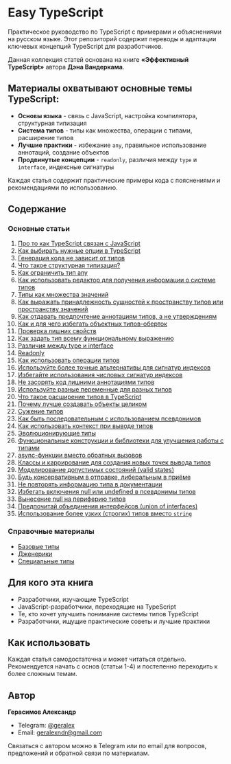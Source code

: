 # Easy TypeScript

Практическое руководство по TypeScript с примерами и объяснениями на русском языке. Этот репозиторий содержит переводы и адаптации ключевых концепций TypeScript для разработчиков.

Данная коллекция статей основана на книге **«Эффективный TypeScript»** автора **Дэна Вандеркама**.

## Материалы охватывают основные темы TypeScript:

- **Основы языка** - связь с JavaScript, настройка компилятора, структурная типизация
- **Система типов** - типы как множества, операции с типами, расширение типов
- **Лучшие практики** - избежание `any`, правильное использование аннотаций, создание объектов
- **Продвинутые концепции** - `readonly`, различия между `type` и `interface`, индексные сигнатуры

Каждая статья содержит практические примеры кода с пояснениями и рекомендациями по использованию.

## Содержание

### Основные статьи

1. [Про то как TypeScript связан с JavaScript](./1.%20про%20то%20как%20TypeScript%20связан%20с%20JavaScript.md)
2. [Как выбирать нужные опции в TypeScript](./2.%20как%20Выбирать%20нужные%20опции%20в%20TypeScript.md)
3. [Генерация кода не зависит от типов](./3.%20генерация%20кода%20не%20зависит%20от%20типов.md)
4. [Что такое структурная типизация?](./4.%20Что%20такое%20структурная%20типизация%3F.md)
5. [Как ограничить тип any](./5.%20%20Как%20ограничить%20тип%20any.md)
6. [Как использовать редактор для получения информации о системе типов](./6.%20Как%20использовать%20редактор%20для%20получения%20информации%20о%20системе%20типов.md)
7. [Типы как множества значений](./7.%20Типы%20как%20множества%20значений.md)
8. [Как выражать принадлежность сущностей к пространству типов или пространству значений](./8.%20Как%20выражать%20принадлежность%20сущностей%20к%20пространству%20типов%20или%20пространству%20значений.md)
9. [Как отдавать предпочтение аннотациям типов, а не утверждениям](./9.%20Как%20отдавать%20предпочтение%20аннотациям%20типов%2C%20а%20не%20утверждениям.md)
10. [Как и для чего избегать объектных типов-оберток](./10.%20Как%20и%20для%20чего%20избегать%20объектных%20типов-оберток%20(String%2C%20Number%2C%20Boolean%2C%20Symbol%2C%20BigInt).md)
11. [Проверка лишних свойств](./11.%20Проверка%20лишних%20свойств.md)
12. [Как задать тип всему функциональному выражению](./12.%20как%20задать%20тип%20всему%20функциональному%20выражению.md)
13. [Различия между type и interface](./13.%20Различия%20между%20type%20и%20interace.md)
14. [Readonly](./14.%20Readonly.md)
15. [Как использовать операции типов](./15.%20как%20использовать%20операции%20типов.md)
16. [Используйте более точные альтернативы для сигнатур индексов](./16.%20Используйте%20более%20точные%20альтернативы%20для%20сигнатур%20индексов.md)
17. [Избегайте использования числовых сигнатур индексов](./17.%20Избегайте%20использования%20числовых%20сигнатур%20индексов.md)
18. [Не засорять код лишними аннотациями типов](./18.%20Не%20засорять%20код%20лишними%20аннотациями%20типов.md)
19. [Используйте разные переменные для разных типов](./19.%20Используйте%20разные%20переменные%20для%20разных%20типов.md)
20. [Что такое расширение типов в TypeScript](./20.%20Что%20такое%20расширение%20типов%20в%20TypeScript.md)
21. [Почему лучше создавать объекты целиком](./21.%20Почему%20лучше%20создавать%20объекты%20целиком.md)
22. [Сужение типов](./22.%20Сужение%20типов.md)
23. [Как быть последовательным с использованием псевдонимов](./23.%20Как%20быть%20последовательным%20с%20использованием%20псевдонимов.md)
24. [Как использовать контекст при выводе типов](./24.%20Как%20использовать%20контекст%20при%20выводе%20типов.md)
25. [Эволюционирующие типы](./25.%20Эволюционирующие%20типы.md)
26. [Функциональные конструкции и библиотеки для улучшения работы с типами](./26.%20Функциональные%20конструкции%20и%20библиотеки%20для%20улучшения%20работы%20с%20типами.md)
27. [async-функции вместо обратных вызовов](./27.%20Async-функции%20вместо%20обратных%20вызовов.md)
28. [Классы и каррирование для создания новых точек вывода типов](./28.%20%20Классы%20и%20каррирование%20для%20создания%20новых%20точек%20вывода%20типов.md)
29. [Моделирование допустимых состояний (valid states)](./29.%20Моделирование%20допустимых%20состояний%20(valid%20states).md)
30. [Будь консервативным в отправке, либеральным в приёме](./30.%20Будь%20консервативным%20в%20отправке%2C%20либеральным%20в%20приёме.md)
31. [Не повторять информацию типа в документации](./31.%20Не%20повторять%20информацию%20типа%20в%20документации.md)
32. [Избегать включения null или undefined в псевдонимы типов](./32.%20Избегать%20включения%20null%20или%20undefined%20в%20псевдонимы%20типов.md)
33. [Вынесение null на периферию типов](./33.%20Вынесение%20null%20на%20периферию%20типов.md)
34. [Предпочитай объединения интерфейсов (union of interfaces)](./34.%20Предпочитай%20объединения%20интерфейсов%20(union%20of%20interfaces).md)
35. [Использование более узких (строгих) типов вместо `string`](./35.%20Использование%20более%20узких%20(строгих)%20типов%20вместо%20%60string%60.md)

### Справочные материалы

- [Базовые типы](./_Базовые%20типы.md)
- [Дженерики](./_Дженерики.md)
- [Специальные типы](./_Специальные%20типы.md)

## Для кого эта книга

- Разработчики, изучающие TypeScript
- JavaScript-разработчики, переходящие на TypeScript
- Те, кто хочет улучшить понимание системы типов TypeScript
- Разработчики, ищущие практические советы и лучшие практики

## Как использовать

Каждая статья самодостаточна и может читаться отдельно. Рекомендуется начать с основ (статьи 1-4) и постепенно переходить к более сложным темам.

## Автор

**Герасимов Александр**

- Telegram: [@geralex](https://t.me/geralex)
- Email: [geralexndr@gmail.com](mailto:geralexndr@gmail.com)

Связаться с автором можно в Telegram или по email для вопросов, предложений и обратной связи по материалам.